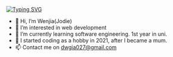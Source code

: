 [![Typing SVG](https://readme-typing-svg.demolab.com/?lines=Hi+line+of+text;Second+line+of+text)](https://git.io/typing-svg)
- 👋 Hi, I’m Wenjia(Jodie)
- 👀 I’m interested in web development
- 🌱 I’m currently learning software engineering. 1st year in uni.
- 💞️ I started coding as a hobby in 2021, after I became a mum.
- 📫 Contact me on dwgia027@gmail.com

<!---
Giaaaaaaa/Giaaaaaaa is a ✨ special ✨ repository because its `README.md` (this file) appears on your GitHub profile.
You can click the Preview link to take a look at your changes.
--->
